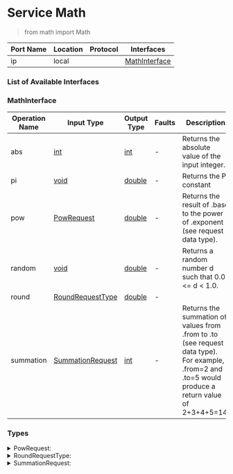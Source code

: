 <!-- markdownlint-disable -->
<!-- editorconfig-checker-disable -->
<!-- cSpell:disable -->

# Service Math

> from math import Math

| Port Name | Location | Protocol | Interfaces |
| --- | --- | --- | --- |
| ip | local | | <a href='#MathInterface'>MathInterface</a> |

### List of Available Interfaces

### MathInterface

| Operation Name | Input Type | Output Type | Faults | Description |
| --- | --- | --- | --- | --- |
| abs | <a href="#int">int</a> | <a href='#int'>int</a> | - |  Returns the absolute value of the input integer.  |
| pi | <a href="#void">void</a> | <a href='#double'>double</a> | - |  Returns the PI constant  |
| pow | <a href="#PowRequest">PowRequest</a> | <a href='#double'>double</a> | - |  Returns the result of .base to the power of .exponent (see request data type).  |
| random | <a href="#void">void</a> | <a href='#double'>double</a> | - |  Returns a random number d such that 0.0 <= d < 1.0.  |
| round | <a href="#RoundRequestType">RoundRequestType</a> | <a href='#double'>double</a> | - |  |
| summation | <a href="#SummationRequest">SummationRequest</a> | <a href='#int'>int</a> | - |  Returns the summation of values from .from to .to (see request data type). For example, .from=2 and .to=5 would produce a return value of 2+3+4+5=14.  |


### Types

<details>
<summary><span id="PowRequest">PowRequest: 
</span>
</summary>

##### Type Declaration
<pre>
void &#123;
&nbsp;&nbsp;base[1,1]: double // 
&nbsp;&nbsp;exponent[1,1]: double // 
&#125;
</pre>
</details>
<details>
<summary><span id="RoundRequestType">RoundRequestType: 
</span>
</summary>

##### Type Declaration
<pre>
double &#123;
&nbsp;&nbsp;decimals[0,1]: int // 
&#125;
</pre>
</details>
<details>
<summary><span id="SummationRequest">SummationRequest: 
</span>
</summary>

##### Type Declaration
<pre>
void &#123;
&nbsp;&nbsp;from[1,1]: int // 
&nbsp;&nbsp;to[1,1]: int // 
&#125;
</pre>
</details>
